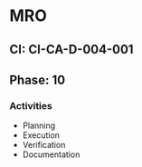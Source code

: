 # MRO

## CI: CI-CA-D-004-001
## Phase: 10

### Activities
- Planning
- Execution
- Verification
- Documentation
